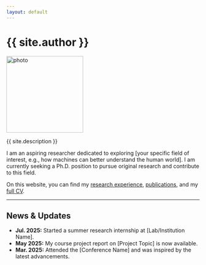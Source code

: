 ```yaml
---
layout: default
---
```


# {{ site.author }}

<img src="[Link to your professional photo, e.g., /assets/img/profile.jpg]" alt="photo" width="200"/>

{{ site.description }}

I am an aspiring researcher dedicated to exploring [your specific field of interest, e.g., how machines can better understand the human world]. I am currently seeking a Ph.D. position to pursue original research and contribute to this field.

On this website, you can find my [research experience](/research), [publications](/publications), and my [full CV](/assets/pdf/CV.pdf).

---

## News & Updates

* **Jul. 2025:** Started a summer research internship at [Lab/Institution Name].
* **May 2025:** My course project report on [Project Topic] is now available.
* **Mar. 2025:** Attended the [Conference Name] and was inspired by the latest advancements.